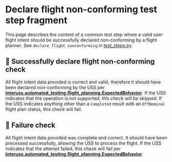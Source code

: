 # Declare flight non-conforming test step fragment

This page describes the content of a common test step where a valid user flight intent should be successfully declared non-conforming by a flight planner.  See `declare_flight_nonconforming` in [test_steps.py](test_steps.py).

## 🛑 Successfully declare flight non-conforming check

All flight intent data provided is correct and valid, therefore it should have been declared non-conforming by the USS per **[interuss.automated_testing.flight_planning.ExpectedBehavior](../../requirements/interuss/automated_testing/flight_planning.md)**.
If the USS indicates that the operation is not supported, *this check will be skipped*.
If the USS indicates anything other than a `Completed` result with an `OffNominal` flight plan status, this check will fail.

## 🛑 Failure check

All flight intent data provided was complete and correct. It should have been processed successfully, allowing the USS
to process the flight. If the USS indicates that the attempt failed, this check will fail per
**[interuss.automated_testing.flight_planning.ExpectedBehavior](../../requirements/interuss/automated_testing/flight_planning.md)**.
